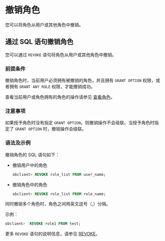 # 撤销角色

您可以将角色从用户或其他角色中撤销。

## 通过 SQL 语句撤销角色

您可以通过 `REVOKE` 语句将角色从用户或其他角色中撤销。

### 前提条件

撤销角色时，当前用户必须拥有被撤销的角色，并且拥有 `GRANT OPTION` 权限，或者拥有 `GRANT ANY ROLE` 权限，才能撤销成功。

查看当前用户或角色拥有的角色的操作请参见 [查看角色](../400.manage-roles-of-oracle-mode/600.view-roles-of-oracle-mode.md)。

### 注意事项

如果授予角色时没有指定 `GRANT OPTION`，则撤销操作不会级联。当授予角色时指定了 `GRANT OPTION` 时，撤销操作会级联。

### 语法及示例

撤销角色的 SQL 语句如下：

* 撤销用户中的角色

  ```sql
  obclient> REVOKE role_list FROM user_name;
  ```

* 撤销角色中的角色

  ```sql
  obclient> REVOKE role_list FROM role_name;
  ```

同时撤销多个角色时，角色之间用英文逗号（,）分隔。

示例：

```sql
obclient>  REVOKE role1 FROM test;
```

更多 `REVOKE` 语句的说明信息，请参见 [REVOKE](../../../../../../700.reference/500.sql-reference/100.sql-syntax/300.common-tenant-of-oracle-mode/900.sql-statement-of-oracle-mode/300.dcl-of-oracle-mode/2900.revoke-of-oracle-mode.md)。
